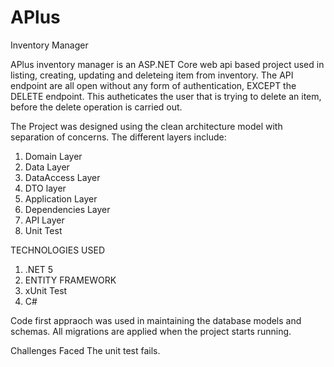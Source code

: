 # APlus
Inventory Manager

APlus inventory manager is an ASP.NET Core web api based project used in listing, creating, updating and deleteing item from inventory.
The API endpoint are all open without any form of authentication, EXCEPT the DELETE endpoint. This autheticates the user that is trying to delete an item, before the delete operation is carried out.

The Project was designed using the clean architecture model with separation of concerns. The different layers include:
1. Domain Layer
2. Data Layer
3. DataAccess Layer
4. DTO layer
5. Application Layer
6. Dependencies Layer
7. API Layer
8. Unit Test

TECHNOLOGIES USED
1. .NET 5
2. ENTITY FRAMEWORK
3. xUnit Test
4. C#

Code first appraoch was used in maintaining the database models and schemas. All migrations are applied when the project starts running.

Challenges Faced
The unit test fails.
